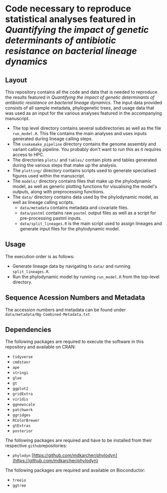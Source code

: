 # Code necessary to reproduce statistical analyses featured in _Quantifying the impact of genetic determinants of antibiotic resistance on bacterial lineage dynamics_
## Layout
This repository contains all the code and data that is needed to reproduce the results featured in _Quantifying the impact of genetic determinants of antibiotic resistance on bacterial lineage dynamics_. The input data provided consists of all sample metadata, phylogenetic trees, and usage data that was used as an input for the various analyses featured in the accompanying manuscript.
* The top level directory contains several subdirectories as well as the file ```run_model.R```. This file contains the main analyses and uses inputs generated during lineage calling steps.
* The ```snakemake_pipeline``` directory contains the genome assembly and variant calling pipeline. You probably don't want to run this as it requires access to HPC.
* The directories ```plots/``` and ```tables/``` contain plots and tables generated during the various steps that make up the analysis.
* The ```plotting/``` directory contains scripts used to generate specialised figures used within the manuscript.
* The ```models/``` directory contains files that make up the phylodynamic model, as well as generic plotting functions for visualising the model's outputs, along with preprocessing functions.
* The ```data/``` directory contains data used by the phylodynamic model, as well as lineage calling scripts.
  + ```data/metadata``` contains metadata and covariate files.
  + ```data/pastml``` contains raw ```pastml``` output files as well as a script for pre-processing pastml inputs.
  + ```data/split_lineages.R``` is the main script used to assign lineages and generate input files for the phylodynamic model.

## Usage
The execution order is as follows:
* Generate lineage data by navigating to ```data/``` and running ```split_lineages.R```.
* Run the phylodynamic model by running ```run_model.R``` from the top-level directory.

## Sequence Acession Numbers and Metadata
The accession numbers and metadata can be found under ```data/metadata/Ng-Combined-Metadata.txt```

## Dependencies
The following packages are required to execute the software in this repository and available on CRAN:
* ```tidyverse```
* ```cmdstanr```
* ```ape```
* ```stringi```
* ```glue```
* ```gt```
* ```ggplot2```
* ```gridExtra```
* ```viridis```
* ```ggnewscale```
* ```patchwork```
* ```ggridges```
* ```RColorBrewer```
* ```gtExtras```
* ```posterior```

The following packages are required and have to be installed from their respective ```github```repositories:
* ```phylodyn``` [https://github.com/mdkarcher/phylodyn](https://github.com/mdkarcher/phylodyn)

The following packages are required and available on Bioconductor:
* ```treeio```
* ```ggtree```

